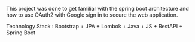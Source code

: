 This project was done to get familiar with the spring boot architecture and how to use OAuth2 with Google sign in to secure the web application.

Technology Stack : Bootstrap + JPA + Lombok + Java + JS + RestAPI + Spring Boot
